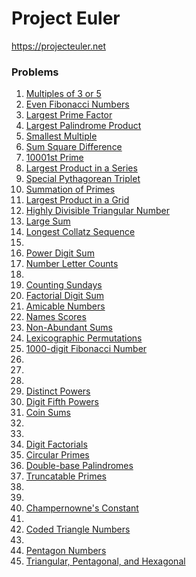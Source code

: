 # Project Euler

https://projecteuler.net

### Problems

1. [Multiples of 3 or 5](https://projecteuler.net/problem=1)
2. [Even Fibonacci Numbers](https://projecteuler.net/problem=2)
3. [Largest Prime Factor](https://projecteuler.net/problem=3)
4. [Largest Palindrome Product](https://projecteuler.net/problem=4)
5. [Smallest Multiple](https://projecteuler.net/problem=5)
6. [Sum Square Difference](https://projecteuler.net/problem=6)
7. [10001st Prime](https://projecteuler.net/problem=7)
8. [Largest Product in a Series](https://projecteuler.net/problem=8)
9. [Special Pythagorean Triplet](https://projecteuler.net/problem=9)
10. [Summation of Primes](https://projecteuler.net/problem=10)
11. [Largest Product in a Grid](https://projecteuler.net/problem=11)
12. [Highly Divisible Triangular Number](https://projecteuler.net/problem=12)
13. [Large Sum](https://projecteuler.net/problem=13)
14. [Longest Collatz Sequence](https://projecteuler.net/problem=14)
15. 
16. [Power Digit Sum](https://projecteuler.net/problem=16)
17. [Number Letter Counts](https://projecteuler.net/problem=17)
18. 
19. [Counting Sundays](https://projecteuler.net/problem=19)
20. [Factorial Digit Sum](https://projecteuler.net/problem=20)
21. [Amicable Numbers](https://projecteuler.net/problem=21)
22. [Names Scores](https://projecteuler.net/problem=22)
23. [Non-Abundant Sums](https://projecteuler.net/problem=23)
24. [Lexicographic Permutations](https://projecteuler.net/problem=24)
25. [1000-digit Fibonacci Number](https://projecteuler.net/problem=25)
26. 
27. 
28. 
29. [Distinct Powers](https://projecteuler.net/problem=29)
30. [Digit Fifth Powers](https://projecteuler.net/problem=30)
31. [Coin Sums](https://projecteuler.net/problem=31)
32. 
33. 
34. [Digit Factorials](https://projecteuler.net/problem=34)
35. [Circular Primes](https://projecteuler.net/problem=35)
36. [Double-base Palindromes](https://projecteuler.net/problem=36)
37. [Truncatable Primes](https://projecteuler.net/problem=37)
38. 
39. 
40. [Champernowne's Constant](https://projecteuler.net/problem=40)
41. 
42. [Coded Triangle Numbers](https://projecteuler.net/problem=42)
43. 
44. [Pentagon Numbers](https://projecteuler.net/problem=44)
45. [Triangular, Pentagonal, and Hexagonal](https://projecteuler.net/problem=45)
